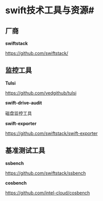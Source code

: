 # swift技术工具与资源#

## 厂商

**swiftstack**

https://github.com/swiftstack/

## 监控工具

**Tulsi** 

https://github.com/vedgithub/tulsi

**swift-drive-audit**

磁盘监控工具

**swift-exporter**

https://github.com/swiftstack/swift-exporter

## 基准测试工具

**ssbench**

https://github.com/swiftstack/ssbench

**cosbench**

https://github.com/intel-cloud/cosbench


